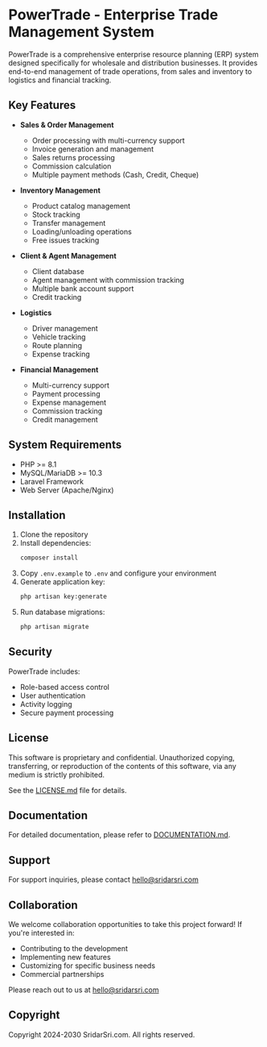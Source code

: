 # PowerTrade - Enterprise Trade Management System

PowerTrade is a comprehensive enterprise resource planning (ERP) system designed specifically for wholesale and distribution businesses. It provides end-to-end management of trade operations, from sales and inventory to logistics and financial tracking.

## Key Features

- **Sales & Order Management**
  - Order processing with multi-currency support
  - Invoice generation and management
  - Sales returns processing
  - Commission calculation
  - Multiple payment methods (Cash, Credit, Cheque)

- **Inventory Management**
  - Product catalog management
  - Stock tracking
  - Transfer management
  - Loading/unloading operations
  - Free issues tracking

- **Client & Agent Management**
  - Client database
  - Agent management with commission tracking
  - Multiple bank account support
  - Credit tracking

- **Logistics**
  - Driver management
  - Vehicle tracking
  - Route planning
  - Expense tracking

- **Financial Management**
  - Multi-currency support
  - Payment processing
  - Expense management
  - Commission tracking
  - Credit management

## System Requirements

- PHP >= 8.1
- MySQL/MariaDB >= 10.3
- Laravel Framework
- Web Server (Apache/Nginx)

## Installation

1. Clone the repository
2. Install dependencies:
   ```bash
   composer install
   ```
3. Copy `.env.example` to `.env` and configure your environment
4. Generate application key:
   ```bash
   php artisan key:generate
   ```
5. Run database migrations:
   ```bash
   php artisan migrate
   ```

## Security

PowerTrade includes:
- Role-based access control
- User authentication
- Activity logging
- Secure payment processing

## License

This software is proprietary and confidential. Unauthorized copying, transferring, or reproduction of the contents of this software, via any medium is strictly prohibited.

See the [LICENSE.md](LICENSE.md) file for details.

## Documentation

For detailed documentation, please refer to [DOCUMENTATION.md](DOCUMENTATION.md).

## Support

For support inquiries, please contact hello@sridarsri.com

## Collaboration

We welcome collaboration opportunities to take this project forward! If you're interested in:
- Contributing to the development
- Implementing new features
- Customizing for specific business needs
- Commercial partnerships

Please reach out to us at hello@sridarsri.com

## Copyright

Copyright 2024-2030 SridarSri.com. All rights reserved.
